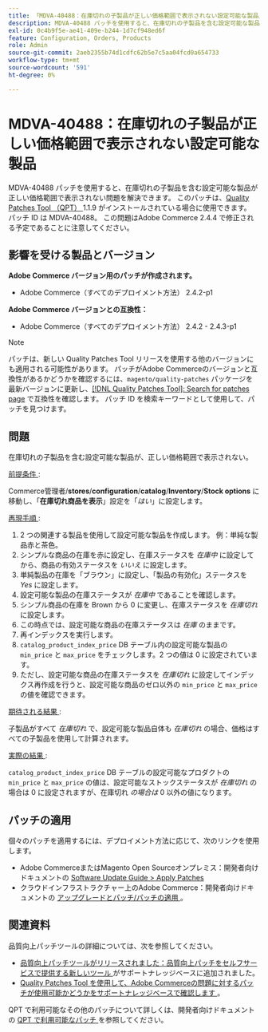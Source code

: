 ```yaml
---
title: 「MDVA-40488：在庫切れの子製品が正しい価格範囲で表示されない設定可能な製品」
description: MDVA-40488 パッチを使用すると、在庫切れの子製品を含む設定可能な製品が正しい価格範囲で表示されない問題を解決できます。 このパッチは、[Quality Patches Tool （QPT） ] （/help/announcements/adobe-commerce-announcements/magento-quality-patches-released-new-tool-to-self-serve-quality-patches.md） 1.1.9 がインストールされている場合に利用できます。 パッチ ID は MDVA-40488。 この問題はAdobe Commerce 2.4.4 で修正される予定であることに注意してください。
exl-id: 0c4b9f5e-ae41-409e-b244-1d7cf948ed6f
feature: Configuration, Orders, Products
role: Admin
source-git-commit: 2aeb2355b74d1cdfc62b5e7c5aa04fcd0a654733
workflow-type: tm+mt
source-wordcount: '591'
ht-degree: 0%

---
```


# MDVA-40488：在庫切れの子製品が正しい価格範囲で表示されない設定可能な製品

MDVA-40488 パッチを使用すると、在庫切れの子製品を含む設定可能な製品が正しい価格範囲で表示されない問題を解決できます。 このパッチは、[Quality Patches Tool （QPT） ](/help/announcements/adobe-commerce-announcements/magento-quality-patches-released-new-tool-to-self-serve-quality-patches.md)1.1.9 がインストールされている場合に使用できます。 パッチ ID は MDVA-40488。 この問題はAdobe Commerce 2.4.4 で修正される予定であることに注意してください。

## 影響を受ける製品とバージョン

**Adobe Commerce バージョン用のパッチが作成されます。**

* Adobe Commerce（すべてのデプロイメント方法） 2.4.2-p1

**Adobe Commerce バージョンとの互換性：**

* Adobe Commerce（すべてのデプロイメント方法） 2.4.2 - 2.4.3-p1

>[!NOTE]
>
>パッチは、新しい Quality Patches Tool リリースを使用する他のバージョンにも適用される可能性があります。 パッチがAdobe Commerceのバージョンと互換性があるかどうかを確認するには、`magento/quality-patches` パッケージを最新バージョンに更新し、[[!DNL Quality Patches Tool]: Search for patches page](https://experienceleague.adobe.com/tools/commerce-quality-patches/index.html) で互換性を確認します。 パッチ ID を検索キーワードとして使用して、パッチを見つけます。

## 問題

在庫切れの子製品を含む設定可能な製品が、正しい価格範囲で表示されない。

<u> 前提条件 </u>:

Commerce管理者/**stores**/**configuration**/**catalog**/**Inventory**/**Stock options** に移動し、「**在庫切れ商品を表示**」設定を「*はい*」に設定します。

<u> 再現手順 </u>:

1. 2 つの関連する製品を使用して設定可能な製品を作成します。 例：単純な製品赤と茶色。
1. シンプルな商品の在庫を赤に設定し、在庫ステータスを *在庫中* に設定してから、商品の有効ステータスを *いいえ* に設定します。
1. 単純製品の在庫を「ブラウン」に設定し、「製品の有効化」ステータスを *Yes* に設定します。
1. 設定可能な製品の在庫ステータスが *在庫中* であることを確認します。
1. シンプル商品の在庫を Brown から 0 に変更し、在庫ステータスを *在庫切れ* に設定します。
1. この時点では、設定可能な商品の在庫ステータスは *在庫* のままです。
1. 再インデックスを実行します。
1. `catalog_product_index_price` DB テーブル内の設定可能な製品の `min_price` と `max_price` をチェックします。2 つの値は 0 に設定されています。
1. ただし、設定可能な商品の在庫ステータスを *在庫切れ* に設定してインデックス再作成を行うと、設定可能な商品のゼロ以外の `min_price` と `max_price` の値を確認できます。

<u> 期待される結果 </u>:

子製品がすべて *在庫切れ* で、設定可能な製品自体も *在庫切れ* の場合、価格はすべての子製品を使用して計算されます。

<u> 実際の結果 </u>:

`catalog_product_index_price` DB テーブルの設定可能なプロダクトの `min_price` と `max_price` の値は、設定可能なストックステータスが *在庫切れ* の場合は 0 に設定されますが、在庫切れ *の場合は* 0 以外の値になります。

## パッチの適用

個々のパッチを適用するには、デプロイメント方法に応じて、次のリンクを使用します。

* Adobe CommerceまたはMagento Open Sourceオンプレミス：開発者向けドキュメントの [Software Update Guide > Apply Patches](https://experienceleague.adobe.com/en/docs/commerce-operations/tools/quality-patches-tool/usage)
* クラウドインフラストラクチャー上のAdobe Commerce：開発者向けドキュメントの [ アップグレードとパッチ/パッチの適用 ](https://experienceleague.adobe.com/en/docs/commerce-cloud-service/user-guide/develop/upgrade/apply-patches)。

## 関連資料

品質向上パッチツールの詳細については、次を参照してください。

* [ 品質向上パッチツールがリリースされました：品質向上パッチをセルフサービスで提供する新しいツール ](/help/announcements/adobe-commerce-announcements/magento-quality-patches-released-new-tool-to-self-serve-quality-patches.md) がサポートナレッジベースに追加されました。
* [Quality Patches Tool を使用して、Adobe Commerceの問題に対するパッチが使用可能かどうかをサポートナレッジベースで確認します ](/help/support-tools/patches-available-in-qpt-tool/check-patch-for-magento-issue-with-magento-quality-patches.md)。

QPT で利用可能なその他のパッチについて詳しくは、開発者向けドキュメントの [QPT で利用可能なパッチ ](https://experienceleague.adobe.com/tools/commerce-quality-patches/index.html) を参照してください。
